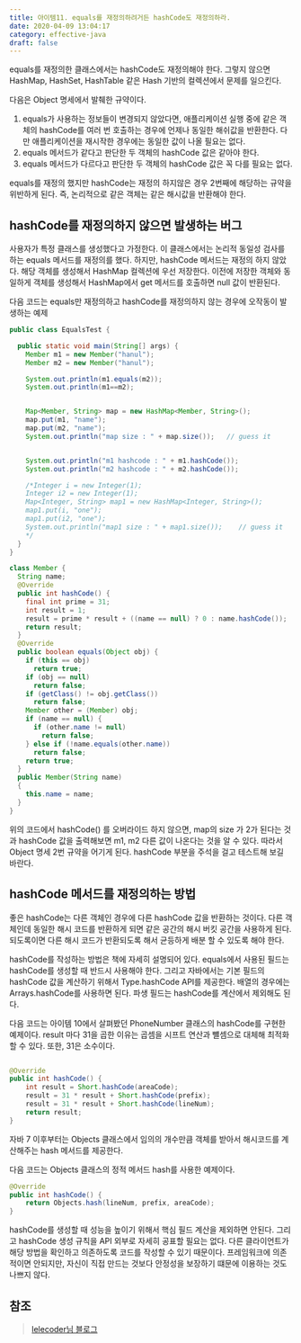 ```yaml
---
title: 아이템11. equals를 재정의하려거든 hashCode도 재정의하라.
date: 2020-04-09 13:04:17
category: effective-java
draft: false
---
```


equals를 재정의한 클래스에서는 hashCode도 재정의해야 한다. 그렇지 않으면 HashMap, HashSet, HashTable 같은 Hash 기반의 컬렉션에서 문제를 일으킨다.

다음은 Object 명세에서 발췌한 규약이다.
1. equals가 사용하는 정보들이 변경되지 않았다면, 애플리케이션 실행 중에 같은 객체의 hashCode를 여러 번 호출하는 경우에 언제나 동일한 해쉬값을 반환한다. 다만 애플리케이션을 재시작한 경우에는 동일한 값이 나올 필요는 없다.
2. equals 메서드가 같다고 판단한 두 객체의 hashCode 값은 같아야 한다.
3. equals 메서드가 다르다고 판단한 두 객체의 hashCode 값은 꼭 다를 필요는 없다.

equals를 재정의 했지만 hashCode는 재정의 하지않은 경우 2번째에 해당하는 규약을 위반하게 된다. 즉, 논리적으로 같은 객체는 같은 해시값을 반환해야 한다.

## hashCode를 재정의하지 않으면 발생하는 버그
사용자가 특정 클래스를 생성했다고 가정한다. 이 클래스에서는 논리적 동일성 검사를 하는 equals 메서드를 재정의를 했다. 하지만, hashCode 메서드는 재정의 하지 않았다. 해당 객체를 생성해서 HashMap 컬렉션에 우선 저장한다. 이전에 저장한 객체와 동일하게 객체를 생성해서 HashMap에서 get 메서드를 호출하면 null 값이 반환된다.


다음 코드는 equals만 재정의하고 hashCode를 재정의하지 않는 경우에 오작동이 발생하는 예제

```java
public class EqualsTest {

  public static void main(String[] args) {
    Member m1 = new Member("hanul");
    Member m2 = new Member("hanul");

    System.out.println(m1.equals(m2));
    System.out.println(m1==m2);


    Map<Member, String> map = new HashMap<Member, String>();
    map.put(m1, "name");
    map.put(m2, "name");
    System.out.println("map size : " + map.size());   // guess it


    System.out.println("m1 hashcode : " + m1.hashCode());
    System.out.println("m2 hashcode : " + m2.hashCode());

    /*Integer i = new Integer(1);
    Integer i2 = new Integer(1);
    Map<Integer, String> map1 = new HashMap<Integer, String>();
    map1.put(i, "one");
    map1.put(i2, "one");
    System.out.println("map1 size : " + map1.size());    // guess it
	*/
  }
}

class Member {
  String name;
  @Override
  public int hashCode() {
    final int prime = 31;
    int result = 1;
    result = prime * result + ((name == null) ? 0 : name.hashCode());
    return result;
  }
  @Override
  public boolean equals(Object obj) {
    if (this == obj)
      return true;
    if (obj == null)
      return false;
    if (getClass() != obj.getClass())
      return false;
    Member other = (Member) obj;
    if (name == null) {
      if (other.name != null)
        return false;
    } else if (!name.equals(other.name))
      return false;
    return true;
  }
  public Member(String name)
  {
    this.name = name;
  }
}
```

위의 코드에서 hashCode() 를 오버라이드 하지 않으면, map의 size 가 2가 된다는 것과 hashCode 값을 출력해보면 m1, m2 다른 값이 나온다는 것을 알 수 있다. 따라서 Object 명세 2번 규약을 어기게 된다. hashCode 부분을 주석을 걸고 테스트해 보길 바란다.

## hashCode 메서드를 재정의하는 방법
좋은 hashCode는 다른 객체인 경우에 다른 hashCode 값을 반환하는 것이다. 다른 객체인데 동일한 해시 코드를 반환하게 되면 같은 공간의 해시 버킷 공간을 사용하게 된다. 되도록이면 다른 해시 코드가 반환되도록 해서 균등하게 배분 할 수 있도록 해야 한다.

hashCode를 작성하는 방법은 책에 자세히 설명되어 있다. equals에서 사용된 필드는 hashCode를 생성할 때 반드시 사용해야 한다. 그리고 자바에서는 기본 필드의 hashCode 값을 계산하기 위해서 Type.hashCode API를 제공한다. 배열의 경우에는 Arrays.hashCode를 사용하면 된다. 파생 필드는 hashCode를 계산에서 제외해도 된다.


다음 코드는 아이템 10에서 살펴봤던 PhoneNumber 클래스의 hashCode를 구현한 예제이다. result 마다 31을 곱한 이유는 곱셈을 시프트 연산과 뺼셈으로 대체해 최적화 할 수 있다. 또한, 31은 소수이다.

```java

@Override
public int hashCode() {
    int result = Short.hashCode(areaCode);
    result = 31 * result + Short.hashCode(prefix);
    result = 31 * result + Short.hashCode(lineNum);
    return result;
}
```

자바 7 이후부터는 Objects 클래스에서 임의의 개수만큼 객체를 받아서 해시코드를 계산해주는 hash 메서드를 제공한다.

다음 코드는 Objects 클래스의 정적 메서드 hash를 사용한 예제이다.

```java
@Override
public int hashCode() {
    return Objects.hash(lineNum, prefix, areaCode);
}
```

hashCode를 생성할 때 성능을 높이기 위해서 핵심 필드 계산을 제외하면 안된다. 그리고 hashCode 생성 규칙을 API 외부로 자세히 공표할 필요는 없다. 다른 클라이언트가 해당 방법을 확인하고 의존하도록 코드를 작성할 수 있기 때문이다. 프레임워크에 의존적이면 안되지만, 자신이 직접 만드는 것보다 안정성을 보장하기 떄문에 이용하는 것도 나쁘지 않다.


## 참조
> [lelecoder님 블로그](https://lelecoder.com/41)
